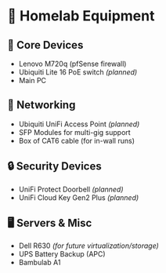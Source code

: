 # 🧰 Homelab Equipment

## 🔌 Core Devices
- Lenovo M720q (pfSense firewall)
- Ubiquiti Lite 16 PoE switch *(planned)*
- Main PC

## 📡 Networking
- Ubiquiti UniFi Access Point *(planned)*
- SFP Modules for multi-gig support
- Box of CAT6 cable (for in-wall runs)

## 🔒 Security Devices
- UniFi Protect Doorbell *(planned)*
- UniFi Cloud Key Gen2 Plus *(planned)*

## 🖥️ Servers & Misc
- Dell R630 *(for future virtualization/storage)*
- UPS Battery Backup (APC)
- Bambulab A1